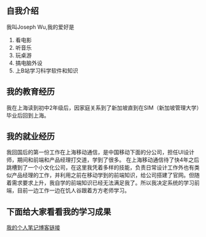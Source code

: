 ## 自我介绍
我叫Joseph Wu,我的爱好是
1. 看电影
2. 听音乐
3. 玩桌游
4. 搞电脑外设
5. 上B站学习科学软件和知识
## 我的教育经历
我在上海读到初中2年级后，因家庭关系到了新加坡直到在SIM（新加坡管理大学）毕业后回到上海。
## 我的就业经历
我回国后的第一份工作在上海移动通信，是中国移动下面的分公司，担任UI设计师，期间和前端和产品经理打交道，学到了很多。
在上海移动通信待了快4年之后跳槽到了一个小文化公司，在这里我凭着多样的技能，负责日常设计工作外也有类似产品经理的工作，并利用之前在移动学到的前端知识，给公司搭建了官网。但随着需求要求上升，我自学的前端知识已经无法满足我了。所以我决定系统的学习前端，目前一边工作一边在饥人谷跟着方方老师学习。
## 下面给大家看看我的学习成果
[我的个人笔记博客链接 ](https://github.com/perfectwu1221/blog-test)